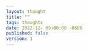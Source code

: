 ```yaml
---
layout: thought
title: ""
tags: thoughts
date: 2022-12- 09:00:00 -0600
published: false
version: 1
---
```


